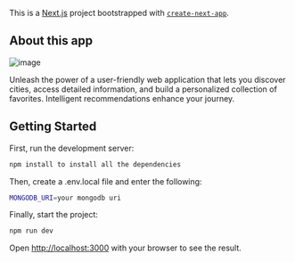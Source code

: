 This is a [Next.js](https://nextjs.org/) project bootstrapped with [`create-next-app`](https://github.com/vercel/next.js/tree/canary/packages/create-next-app).

## About this app

![image](https://github.com/RobertRobii/explore_me/assets/108672392/11784ae4-cb0b-4383-8132-1fbe67d2b8ae)

Unleash the power of a user-friendly web application that lets you discover cities, access detailed information, and build a personalized collection of favorites. Intelligent recommendations enhance your journey.

## Getting Started

First, run the development server:
```bash
npm install to install all the dependencies
```

Then, create a .env.local file and enter the following: 
```bash
MONGODB_URI=your mongodb uri
```

Finally, start the project:
```bash
npm run dev
```


Open [http://localhost:3000](http://localhost:3000) with your browser to see the result.


